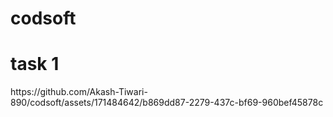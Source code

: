 # codsoft
<h1>task 1</h1>
https://github.com/Akash-Tiwari-890/codsoft/assets/171484642/b869dd87-2279-437c-bf69-960bef45878c


